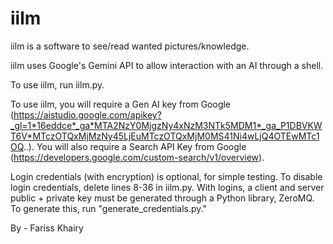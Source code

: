 # iilm

iilm is a software to see/read wanted pictures/knowledge.

iilm uses Google's Gemini API to allow interaction with an AI through a shell.

To use iilm, run iilm.py.

To use iilm, you will require a Gen AI key from Google (https://aistudio.google.com/apikey?_gl=1*16eddce*_ga*MTA2NzY0MjgzNy4xNzM3NTk5MDM1*_ga_P1DBVKWT6V*MTczOTQxMjMzNy45LjEuMTczOTQxMjM0MS41Ni4wLjQ4OTEwMTc1OQ..).
You will also require a Search API Key from Google (https://developers.google.com/custom-search/v1/overview).

Login credentials (with encryption) is optional, for simple testing. To disable login credentials, delete lines 8-36 in iilm.py.
With logins, a client and server public + private key must be generated through a Python library, ZeroMQ. To generate this, run "generate_credentials.py."

By - Fariss Khairy
